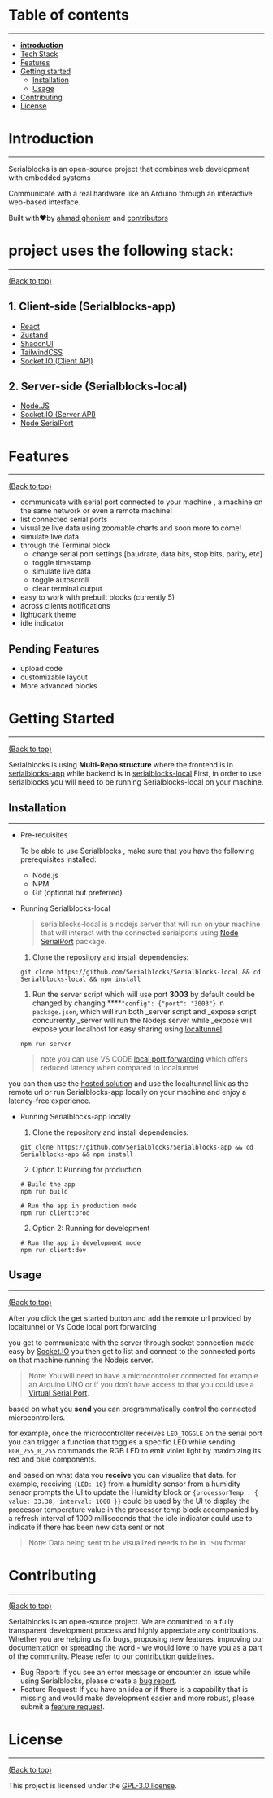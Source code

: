 # Table of contents

---

- **[introduction](https://www.notion.so/Serialblocks-app-33152387c628481bbe41b0e766a0d3d3?pvs=21)**
- [Tech Stack](https://www.notion.so/Serialblocks-app-33152387c628481bbe41b0e766a0d3d3?pvs=21)
- [Features](https://www.notion.so/Serialblocks-app-33152387c628481bbe41b0e766a0d3d3?pvs=21)
- [Getting started](https://www.notion.so/Serialblocks-app-33152387c628481bbe41b0e766a0d3d3?pvs=21)
    - [Installation](https://www.notion.so/Serialblocks-app-33152387c628481bbe41b0e766a0d3d3?pvs=21)
    - [Usage](https://www.notion.so/Serialblocks-app-33152387c628481bbe41b0e766a0d3d3?pvs=21)
- [Contributing](https://www.notion.so/Serialblocks-app-33152387c628481bbe41b0e766a0d3d3?pvs=21)
- [License](https://www.notion.so/Serialblocks-app-33152387c628481bbe41b0e766a0d3d3?pvs=21)

# **Introduction**

---

Serialblocks is an open-source project that combines web development with embedded systems

Communicate with a real hardware like an Arduino through an interactive web-based interface.

Built with❤︎by [ahmad ghoniem](https://twitter.com/yoshuawuyts) and [contributors](https://github.com/choojs/choo/graphs/contributors)

# project uses the following stack:

---

[(Back to top)](https://www.notion.so/Serialblocks-app-33152387c628481bbe41b0e766a0d3d3?pvs=21)

## 1. Client-side (Serialblocks-app)

- [React](https://reactjs.org/docs/getting-started.html)
- [Zustand](https://docs.pmnd.rs/zustand/getting-started/introduction)
- [ShadcnUI](https://ui.shadcn.com/)
- [TailwindCSS](https://tailwindcss.com/)
- [Socket.IO (Client API)](https://socket.io/docs/v4/client-api/)

## 2. Server-side (Serialblocks-local)

- [Node.JS](https://nodejs.org/)
- [Socket.IO (Server API)](https://socket.io/docs/v4/server-api/)
- [Node SerialPort](https://serialport.io/docs/)

# Features[](https://docs.amplication.com/#key-features-of-amplication)

---

[(Back to top)](https://www.notion.so/Serialblocks-app-33152387c628481bbe41b0e766a0d3d3?pvs=21)

- communicate with serial port connected to your machine , a machine on the same network or even a remote machine!
- list connected serial ports
- visualize live data using zoomable charts and soon more to come!
- simulate live data
- through the Terminal block
    - change serial port settings [baudrate, data bits, stop bits, parity, etc]
    - toggle timestamp
    - simulate live data
    - toggle autoscroll
    - clear terminal output
- easy to work with prebuilt blocks (currently 5)
- across clients notifications
- light/dark theme
- idle indicator

## Pending Features

- upload code
- customizable layout
- More advanced blocks

# Getting Started

---

[(Back to top)](https://www.notion.so/Serialblocks-app-33152387c628481bbe41b0e766a0d3d3?pvs=21)

Serialblocks is using **Multi-Repo structure** where the frontend is in [serialblocks-app](https://github.com/Serialblocks/Serialblocks-app) while backend is in [serialblocks-local](https://github.com/Serialblocks/Serialblocks-local)
First, in order to use serialblocks you will need to be running Serialblocks-local on your machine.

## **Installation**

---

- Pre-requisites
    
    To be able to use Serialblocks , make sure that you have the following prerequisites installed:
    
    - Node.js
    - NPM
    - Git (optional but preferred)
- Running Serialblocks-local
    
    > serialblocks-local is a nodejs server that will run on your machine that will interact with the connected serialports 
    using [Node SerialPort](https://serialport.io/) package.
    > 
    1. Clone the repository and install dependencies:
    
    ```
    git clone https://github.com/Serialblocks/Serialblocks-local && cd Serialblocks-local && npm install
    ```
    
    1. Run the server script which will use port **3003** by default could be changed by changing ****`"config": {"port": "3003"}` in `package.json`,
    which will run both _server script and _expose script concurrently _server will run the Nodejs server while _expose will expose your localhost for easy sharing using [localtunnel](https://github.com/localtunnel/localtunnel).
    
    ```
    npm run server
    ```
    
    > note you can use VS CODE [local port forwarding](https://code.visualstudio.com/docs/editor/port-forwarding) which offers reduced latency when compared to localtunnel
    > 

you can then use the [hosted solution](https://serialblocks-app.vercel.app/) and use the localtunnel link as the remote url
or run Serialblocks-app locally on your machine and enjoy a latency-free experience.

- Running Serialblocks-app locally
    1. Clone the repository and install dependencies:
    
    ```
    git clone https://github.com/Serialblocks/Serialblocks-app && cd Serialblocks-app && npm install
    ```
    
    2. Option 1: Running for production
    
    ```
    # Build the app
    npm run build
    
    # Run the app in production mode
    npm run client:prod
    ```
    
    2. Option 2: Running for development
    
    ```
    # Run the app in development mode
    npm run client:dev
    ```
    

## **Usage**

---

[(Back to top)](https://www.notion.so/Serialblocks-app-33152387c628481bbe41b0e766a0d3d3?pvs=21)

After you click the get started button and add the remote url provided by localtunnel or Vs Code local port forwarding 

you get to communicate with the server through socket connection made easy by [Socket.IO](https://socket.io/)
you then get to list and connect to the connected ports on that machine running the Nodejs server.

> Note: You will need to have a microcontroller connected for example an Arduino UNO or if you don’t have access to that you could use a [Virtual Serial Port](https://www.virtual-serial-port.org/).
> 

based on what you **send** you can programmatically control the connected microcontrollers.

for example, once the microcontroller receives `LED_TOGGLE` on the serial port you can trigger a function that toggles a specific LED
while sending `RGB_255_0_255` commands the RGB LED to emit violet light by maximizing its red and blue components.

and based on what data you **receive** you can visualize that data.
for example, receiving `{LED: 10}` from a humidity sensor from a humidity sensor prompts the UI to update the Humidity block
or `{processorTemp : { value: 33.38, interval: 1000 }}` could be used by the UI to display the processor temperature value in the processor temp block accompanied by a refresh interval of 1000 milliseconds that the idle indicator could use to indicate if there has been new data sent or not

> Note: Data being sent to be visualized needs to be in `JSON` format
> 

# **Contributing**

---

[(Back to top)](https://www.notion.so/Serialblocks-app-33152387c628481bbe41b0e766a0d3d3?pvs=21)

Serialblocks is an open-source project. We are committed to a fully transparent development process and highly appreciate any contributions. Whether you are helping us fix bugs, proposing new features, improving our documentation or spreading the word - we would love to have you as a part of the  community. Please refer to our [contribution guidelines](https://github.com/Serialblocks/.github/blob/main/profile/CONTRIBUTING.md).

- Bug Report: If you see an error message or encounter an issue while using Serialblocks, please create a [bug report](https://github.com/serialblocks/serialblocks-app/issues/new?assignees=&labels=bug&title=%F0%9F%90%9B+Bug+Report%3A+).
- Feature Request: If you have an idea or if there is a capability that is missing and would make development easier and more robust, please submit a [feature request](https://github.com/serialblocks/serialblocks-app/issues/new?assignees=&labels=feature%20request).

# License

---

[(Back to top)](https://www.notion.so/Serialblocks-app-33152387c628481bbe41b0e766a0d3d3?pvs=21)

This project is licensed under the [GPL-3.0 license](https://www.tldrlegal.com/license/gnu-general-public-license-v3-gpl-3).
